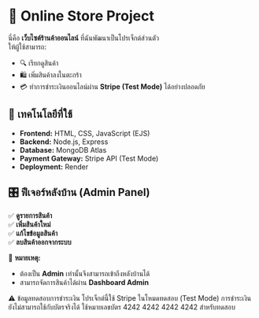 # 🛒 Online Store Project

นี่คือ **เว็บไซต์ร้านค้าออนไลน์** ที่ฉันพัฒนาเป็นโปรเจ็กต์ส่วนตัว  
ให้ผู้ใช้สามารถ:
- 🔍 เรียกดูสินค้า  
- 🛍 เพิ่มสินค้าลงในตะกร้า  
- 💳 ทำการชำระเงินออนไลน์ผ่าน **Stripe (Test Mode)** ได้อย่างปลอดภัย  

## 🚀 เทคโนโลยีที่ใช้
- **Frontend:** HTML, CSS, JavaScript (EJS)  
- **Backend:** Node.js, Express  
- **Database:** MongoDB Atlas
- **Payment Gateway:** Stripe API (Test Mode)  
- **Deployment:** Render  

## 🎛 ฟีเจอร์หลังบ้าน (Admin Panel)
✅ **ดูรายการสินค้า**  
✅ **เพิ่มสินค้าใหม่**  
✅ **แก้ไขข้อมูลสินค้า**  
✅ **ลบสินค้าออกจากระบบ**  

🔐 **หมายเหตุ:**  
- ต้องเป็น **Admin** เท่านั้นจึงสามารถเข้าถึงหลังบ้านได้  
- สามารถจัดการสินค้าได้ผ่าน **Dashboard Admin**  


⚠️ ข้อมูลทดสอบการชำระเงิน
โปรเจ็กต์นี้ใช้ Stripe ในโหมดทดสอบ (Test Mode)
การชำระเงินยังไม่สามารถใช้กับบัตรจริงได้
ใช้หมายเลขบัตร 4242 4242 4242 4242 สำหรับทดสอบ
